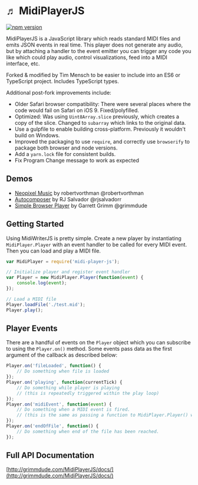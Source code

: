# &#9836; MidiPlayerJS
[![npm version](https://badge.fury.io/js/midi-player-ts.svg)](https://badge.fury.io/js/midi-player-ts)

MidiPlayerJS is a JavaScript library which reads standard MIDI files and emits JSON events in real time.  This player does not generate any audio, but by attaching a handler to the event emitter you can trigger any code you like which could play audio, control visualizations, feed into a MIDI interface, etc.

Forked & modified by Tim Mensch to be easier to include into an ES6 or TypeScript project. Includes TypeScript types.

Additional post-fork improvements include:

* Older Safari browser compatibility: There were several places where the code would fail on Safari on iOS 9. Fixed/polyfilled.
* Optimized: Was using `Uint8Array.slice` previously, which creates a copy of the slice. Changed to `subarray` which links to the original data.
* Use a gulpfile to enable building cross-platform. Previously it wouldn't build on Windows.
* Improved the packaging to use `require`, and correctly use `browserify` to package both browser and node versions.
* Add a `yarn.lock` file for consistent builds.
* Fix Program Change message to work as expected

## Demos
* [Neopixel Music](https://github.com/robertvorthman/neopixel-music) by robertvorthman @robertvorthman
* [Autocomposer](http://www.rj-salvador.com/apps/autocomposer/) by RJ Salvador @rjsalvadorr
* [Simple Browser Player](http://grimmdude.com/MidiPlayerJS/) by Garrett Grimm @grimmdude

## Getting Started
Using MidiWriterJS is pretty simple.  Create a new player by instantiating `MidiPlayer.Player` with an event handler to be called for every MIDI event.  Then you can load and play a MIDI file.

```js
var MidiPlayer = require('midi-player-js');

// Initialize player and register event handler
var Player = new MidiPlayer.Player(function(event) {
	console.log(event);
});

// Load a MIDI file
Player.loadFile('./test.mid');
Player.play();
```
## Player Events
There are a handful of events on the `Player` object which you can subscribe to using the `Player.on()` method.  Some events pass data as the first argument of the callback as described below:

```js
Player.on('fileLoaded', function() {
    // Do something when file is loaded
});
Player.on('playing', function(currentTick) {
    // Do something while player is playing
    // (this is repeatedly triggered within the play loop)
});
Player.on('midiEvent', function(event) {
    // Do something when a MIDI event is fired.
    // (this is the same as passing a function to MidiPlayer.Player() when instantiating.
});
Player.on('endOfFile', function() {
    // Do something when end of the file has been reached.
});
```
## Full API Documentation
[http://grimmdude.com/MidiPlayerJS/docs/](http://grimmdude.com/MidiPlayerJS/docs/)

